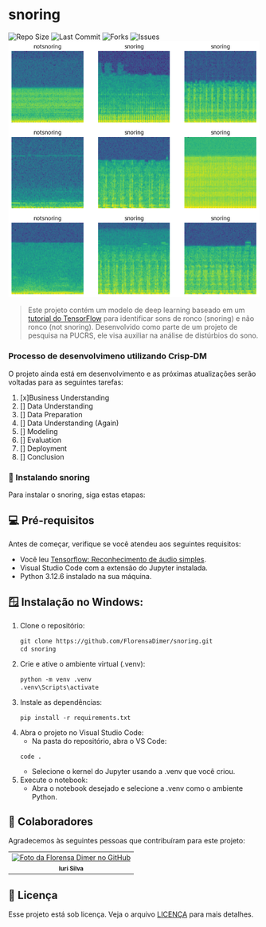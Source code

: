 # snoring

![Repo Size](https://img.shields.io/github/repo-size/FlorensaDimer/snoring)
![Last Commit](https://img.shields.io/github/last-commit/FlorensaDimer/snoring)
![Forks](https://img.shields.io/github/forks/FlorensaDimer/snoring?style=flat)
![Issues](https://img.shields.io/github/issues/FlorensaDimer/snoring)
![Banner](assets/banner.png)

> Este projeto contém um modelo de deep learning baseado em um [tutorial do TensorFlow](https://www.tensorflow.org/tutorials/audio/simple_audio?hl=pt-br) para identificar sons de ronco (snoring) e não ronco (not snoring). Desenvolvido como parte de um projeto de pesquisa na PUCRS, ele visa auxiliar na análise de distúrbios do sono.

### Processo de desenvolvimeno utilizando Crisp-DM

O projeto ainda está em desenvolvimento e as próximas atualizações serão voltadas para as seguintes tarefas:

1. [x]Business Understanding
2. [] Data Understanding
3. [] Data Preparation
4. [] Data Understanding (Again)
5. [] Modeling
6. [] Evaluation
7. [] Deployment
8. [] Conclusion


### 🚀 Instalando snoring

Para instalar o snoring, siga estas etapas:

## 💻 Pré-requisitos

Antes de começar, verifique se você atendeu aos seguintes requisitos:

- Você leu [Tensorflow: Reconhecimento de áudio simples](https://www.tensorflow.org/tutorials/audio/simple_audio?hl=pt-br).
- Visual Studio Code com a extensão do Jupyter instalada.
- Python 3.12.6 instalado na sua máquina.

## 🪟 Instalação no Windows:

1. Clone o repositório:
    ```
    git clone https://github.com/FlorensaDimer/snoring.git
    cd snoring
    ```
2. Crie e ative o ambiente virtual (.venv):
    ```
    python -m venv .venv
    .venv\Scripts\activate
    ```
3. Instale as dependências:
    ```
    pip install -r requirements.txt
    ```
3. Abra o projeto no Visual Studio Code:
    - Na pasta do repositório, abra o VS Code:
    ```
    code .
    ```
    - Selecione o kernel do Jupyter usando a .venv que você criou.
5. Execute o notebook:
    - Abra o notebook desejado e selecione a .venv como o ambiente Python.


## 🤝 Colaboradores

Agradecemos às seguintes pessoas que contribuíram para este projeto:

<table>
  <tr>
    <td align="center">
      <a href="#" title="defina o título do link">
        <img src="https://avatars.githubusercontent.com/u/39315494?s=96&v=4" width="100px;" alt="Foto da Florensa Dimer no GitHub"/><br>
        <sub>
          <b>Iuri Silva</b>
        </sub>
      </a>
    </td>
  </tr>
</table>

## 📝 Licença

Esse projeto está sob licença. Veja o arquivo [LICENÇA](LICENSE) para mais detalhes.